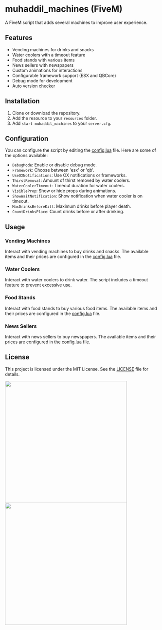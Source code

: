 # muhaddil_machines (FiveM)

A FiveM script that adds several machines to improve user experience.

## Features

- Vending machines for drinks and snacks
- Water coolers with a timeout feature
- Food stands with various items
- News sellers with newspapers
- Custom animations for interactions
- Configurable framework support (ESX and QBCore)
- Debug mode for development
- Auto version checker

## Installation

1. Clone or download the repository.
2. Add the resource to your `resources` folder.
3. Add `start muhaddil_machines` to your `server.cfg`.

## Configuration

You can configure the script by editing the [config.lua](config.lua) file. Here are some of the options available:

- `DebugMode`: Enable or disable debug mode.
- `Framework`: Choose between 'esx' or 'qb'.
- `UseOXNotifications`: Use OX notifications or frameworks.
- `ThirstRemoval`: Amount of thirst removed by water coolers.
- `WaterCoolerTimeout`: Timeout duration for water coolers.
- `VisibleProp`: Show or hide props during animations.
- `ShowWaitNotification`: Show notification when water cooler is on timeout.
- `MaxDrinksBeforeKill`: Maximum drinks before player death.
- `CountDrinksPlace`: Count drinks before or after drinking.

## Usage

### Vending Machines

Interact with vending machines to buy drinks and snacks. The available items and their prices are configured in the [config.lua](config.lua) file.

### Water Coolers

Interact with water coolers to drink water. The script includes a timeout feature to prevent excessive use.

### Food Stands

Interact with food stands to buy various food items. The available items and their prices are configured in the [config.lua](config.lua) file.

### News Sellers

Interact with news sellers to buy newspapers. The available items and their prices are configured in the [config.lua](config.lua) file.

## License

This project is licensed under the MIT License. See the [LICENSE](LICENSE) file for details.

<p>
  <img src="https://i.ibb.co/zPZpZmR/imagen.png" width="400" style="display:inline-block; margin-right: 10px;" />
  <img src="https://i.ibb.co/BP9Cppn/imagen.png" width="400" style="display:inline-block;" />
</p>
